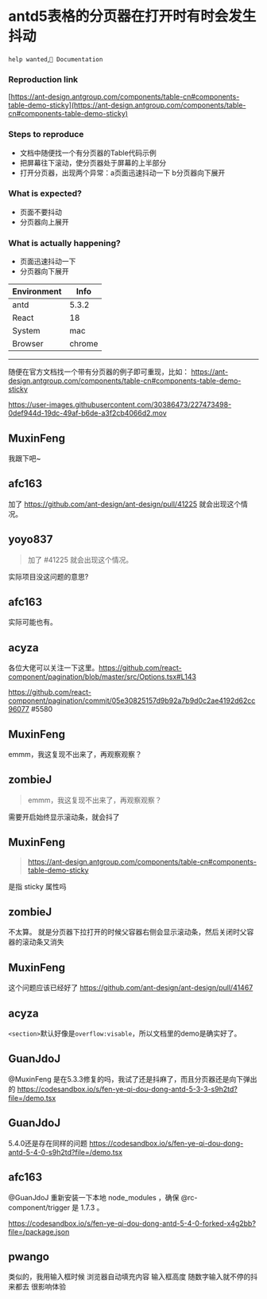 # antd5表格的分页器在打开时有时会发生抖动

`help wanted`,`📝 Documentation`

### Reproduction link

[https://ant-design.antgroup.com/components/table-cn#components-table-demo-sticky](https://ant-design.antgroup.com/components/table-cn#components-table-demo-sticky)

### Steps to reproduce

- 文档中随便找一个有分页器的Table代码示例
- 把屏幕往下滚动，使分页器处于屏幕的上半部分
- 打开分页器，出现两个异常：a页面迅速抖动一下 b分页器向下展开

### What is expected?

- 页面不要抖动
- 分页器向上展开

### What is actually happening?

- 页面迅速抖动一下
- 分页器向下展开

| Environment | Info   |
| ----------- | ------ |
| antd        | 5.3.2  |
| React       | 18     |
| System      | mac    |
| Browser     | chrome |

---

随便在官方文档找一个带有分页器的例子即可重现，比如：
https://ant-design.antgroup.com/components/table-cn#components-table-demo-sticky

https://user-images.githubusercontent.com/30386473/227473498-0def944d-19dc-49af-b6de-a3f2cb4066d2.mov

<!-- generated by ant-design-issue-helper. DO NOT REMOVE -->

## MuxinFeng

我跟下吧~

## afc163

加了 https://github.com/ant-design/ant-design/pull/41225 就会出现这个情况。

## yoyo837

> 加了 #41225 就会出现这个情况。

实际项目没这问题的意思?

## afc163

实际可能也有。

## acyza

各位大佬可以关注一下这里。https://github.com/react-component/pagination/blob/master/src/Options.tsx#L143

https://github.com/react-component/pagination/commit/05e30825157d9b92a7b9d0c2ae4192d62cc96077
#5580

## MuxinFeng

emmm，我这复现不出来了，再观察观察？

## zombieJ

> emmm，我这复现不出来了，再观察观察？

需要开启始终显示滚动条，就会抖了

## MuxinFeng

> https://ant-design.antgroup.com/components/table-cn#components-table-demo-sticky

是指 sticky 属性吗

## zombieJ

不太算。
就是分页器下拉打开的时候父容器右侧会显示滚动条，然后关闭时父容器的滚动条又消失

## MuxinFeng

这个问题应该已经好了 https://github.com/ant-design/ant-design/pull/41467

## acyza

`<section>`默认好像是`overflow:visable`，所以文档里的demo是确实好了。

## GuanJdoJ

@MuxinFeng 是在5.3.3修复的吗，我试了还是抖麻了，而且分页器还是向下弹出的
https://codesandbox.io/s/fen-ye-qi-dou-dong-antd-5-3-3-s9h2td?file=/demo.tsx

## GuanJdoJ

5.4.0还是存在同样的问题
https://codesandbox.io/s/fen-ye-qi-dou-dong-antd-5-4-0-s9h2td?file=/demo.tsx

## afc163

@GuanJdoJ 重新安装一下本地 node_modules ，确保 @rc-component/trigger 是 1.7.3 。

https://codesandbox.io/s/fen-ye-qi-dou-dong-antd-5-4-0-forked-x4g2bb?file=/package.json

## pwango

类似的，我用输入框时候 浏览器自动填充内容 输入框高度 随数字输入就不停的抖来都去 很影响体验
